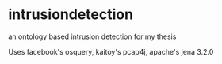 # intrusiondetection
an ontology based intrusion detection for my thesis

Uses facebook's osquery, kaitoy's pcap4j, apache's jena 3.2.0

